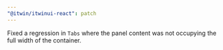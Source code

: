 ```yaml
---
"@itwin/itwinui-react": patch
---
```


Fixed a regression in `Tabs` where the panel content was not occupying the full width of the container.
